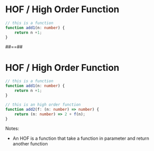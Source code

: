 <!-- .slide: class="with-code" -->

# HOF / High Order Function

```TypeScript
// this is a function
function add1(n: number) {
    return n +1;
}
```

<!-- .element: class="big-code" -->

##==##

<!-- .slide: class="with-code" -->

# HOF / High Order Function

```TypeScript
// this is a function
function add1(n: number) {
    return n +1;
}
```

<!-- .element: class="big-code" -->

```TypeScript
// this is an high order function
function add2(f: (n: number) => number) {
    return (n: number) => 2 + f(n);
}
```

<!-- .element: class="big-code" -->

Notes:

- An HOF is a function that take a function in parameter and return another function
